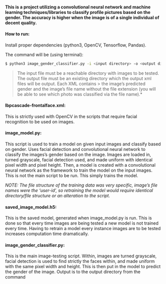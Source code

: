 #### This is a project utilizing a convolutional neural network and machine learning techniques/libraries to classify profile pictures based on the gender. The accuracy is higher when the image is of a single individual of decent quality.

#### How to run: 

Install proper dependencies (python3, OpenCV, Tensorflow, Pandas).

The command will be (using terminal):

```sh
$ python3 image_gender_classifier.py -i <input directory> -o <output directory> 
```

> The input file must be a reachable directory with images to be tested. The output file must be an existing directory which the output xml files will be output. Each XML contains > the image’s predicted gender and the image’s file name without the file extension (you will be able to see which photo was classified via the file name).*

#### lbpcascade-frontalface.xml: 
This is strictly used with OpenCV in the scripts that require facial recognition to be used on images. 

#### image_model.py: 
This script is used to train a model on given input images and classify based on gender. Uses facial detection and convolutional neural network to classify the images’s gender based on the image. Images are loaded in, turned grayscale, facial detection used, and made uniform with identical pixel width and pixel height. Then, a model is created with a convolutional neural network as the framework to train the model on the input images. This is not the main script to be run. This simply trains the model.

*NOTE: The file structure of the training data was very specific, image’s file names were the ‘user-id’, so retraining the model would require identical directory/file structure or an alteration to the script.*

#### saved_image_model.h5: 
This is the saved model, generated when image_model.py is run. This is done so that every time images are being tested a new model is not trained every time. Having to retrain a model every instance images are to be tested increases computation time dramatically. 

#### image_gender_classifier.py: 
This is the main image-testing script. Within, images are turned grayscale, facial detection is used to find strictly the faces within, and made uniform with the same pixel width and height. This is then put in the model to predict the gender of the image. Output is to the output directory from the command
